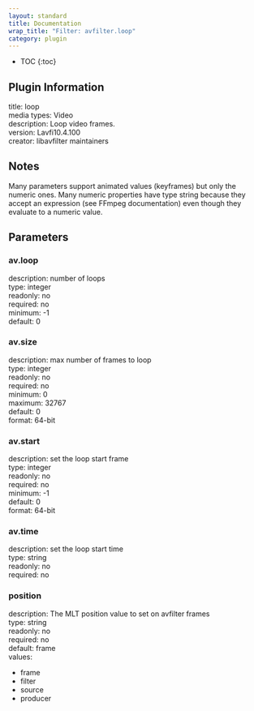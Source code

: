 ```yaml
---
layout: standard
title: Documentation
wrap_title: "Filter: avfilter.loop"
category: plugin
---
```

* TOC
{:toc}

## Plugin Information

title: loop  
media types:
Video  
description: Loop video frames.  
version: Lavfi10.4.100  
creator: libavfilter maintainers  

## Notes

Many parameters support animated values (keyframes) but only the numeric ones. Many numeric properties have type string because they accept an expression (see FFmpeg documentation) even though they evaluate to a numeric value.

## Parameters

### av.loop

  
description:
number of loops  
type: integer  
readonly: no  
required: no  
minimum: -1  
default: 0  

### av.size

  
description:
max number of frames to loop  
type: integer  
readonly: no  
required: no  
minimum: 0  
maximum: 32767  
default: 0  
format: 64-bit  

### av.start

  
description:
set the loop start frame  
type: integer  
readonly: no  
required: no  
minimum: -1  
default: 0  
format: 64-bit  

### av.time

  
description:
set the loop start time  
type: string  
readonly: no  
required: no  

### position

  
description:
The MLT position value to set on avfilter frames  
type: string  
readonly: no  
required: no  
default: frame  
values:  

* frame
* filter
* source
* producer

